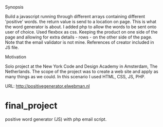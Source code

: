 Synopsis

Build a javascript running through different arrays containing different 'positive' words. the return value is send to a location on page.
This is what the word generator is about. I added php to allow the words to be sent onto user of choice. Used flexbox as css.
Keeping the product on one side of the page and allowing for extra details - rows - on the other side of the page. Note that the email validator is not mine. References of creator included in JS file.

Motivation

Solo project at the New York Code and Design Academy in Amsterdam, The Netherlands. 
The scope of the project was to create a web site and apply as many things as we could. 
In this scenario I used HTML, CSS, JS, PHP.


URL: http://positivegenerator.elwebman.nl
# final_project
positive word generator (JS) with php email script.
